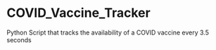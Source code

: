 # COVID_Vaccine_Tracker

Python Script that tracks the availability of a COVID vaccine every 3.5 seconds
